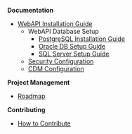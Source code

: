 **Documentation**
* [WebAPI Installation Guide](WebAPI-Installation-Guide.md)
  * WebAPI Database Setup
    * [PostgreSQL Installation Guide](PostgreSQL-Installation-Guide.md)
    * [Oracle DB Setup Guide](Oracle-DB-Setup-Guide.md)
    * [SQL Server Setup Guide](SQL-Server-Setup-Guide.md)
  * [Security Configuration](Security-Configuration.md)
  * [CDM Configuration](CDM-Configuration.md)

**Project Management**
* [Roadmap](Roadmap.md)

**Contributing**
* [How to Contribute](How-To-Contribute.md)

